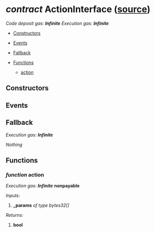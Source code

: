 # *contract* ActionInterface ([source](https://github.com/daostack/daostack/tree/master/./contracts/controller/Avatar.sol))
*Code deposit gas: **Infinite***
*Execution gas: **Infinite***


- [Constructors](#constructors)

- [Events](#events)

- [Fallback](#fallback)
- [Functions](#functions)
    - [action](#function-action)
## Constructors

## Events

## Fallback
*Execution gas: **Infinite***

*Nothing*
## Functions
### *function* action
*Execution gas: **Infinite***
**nonpayable**

*Inputs:*
1. **_params** *of type bytes32[]*

*Returns:*
1. **bool**

